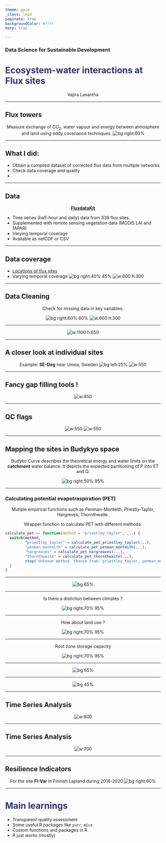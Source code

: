 ```yaml
---
theme: gaia
_class: lead
paginate: true
backgroundColor: #fffc
marp: true

---
```

<style>
title {
  color: red;
}

h1 {
  color:rgb(48, 48, 109);
}
</style>

### Data Science for Sustainable Development

# Ecosystem-water interactions at Flux sites

Vajira Lasantha


---
## Flux towers

Measure exchange of $CO_2$, water vapour and energy between atmosphere and land using eddy covariance techniques.
![bg right:60% ](https://waterforfood.nebraska.edu/-/media/projects/dwfi/resources/2020-annual-report/small/fluxtowers.jpg)

---
## What I did:
- Obtain a compiled dataset of corrected flux data from multiple networks
- Check data coverage and quality
- 

---
## Data
[**FluxdataKit**](https://zenodo.org/records/14808331)
- Time series (half-hour and daily) data from 339 flux sites.
- Supplemented with remote sensing vegetation data (MODIS LAI and fAPAR)
- Varying temporal coverage
- Available as netCDF or CSV

---
## Data coverage

- [Locations of flux sites](flux_sites_map.html)
- Varying temporal coverage
![bg right:40% 45%](data_sequence.png)
![w:600 h:300](land_cover_distribution.png)

---
## Data Cleaning

Check for missing data in key variables.

![bg right:60% 60%](missing-heatmap.png)
![w:600 h:300](missingness_by_site.png)

---

![w:1100 h:650](missingness_by_variable.png)

---

<style scoped>
p { text-align: center; }
</style>

## A closer look at individual sites
Example: **SE-Deg** near Umea, Sweden
![bg left:25%](SE-Deg.JPG)
![w:550](data-gap-SE-Deg.png)

---

## Fancy gap filling tools !
<style scoped>
p { text-align: center; }
</style>
![w:850](gap-fill-netrad.png)


---
## QC flags

![w:550](QC-SE-Deg-1.png) ![w:550](QC-SE-Deg-2.png)

---

## Mapping the sites in Budykyo space
Budyko Curve describes the theoretical energy
and water limits on the **catchment** water balance. It depicts the expected partitioning of P into ET and Q.

![bg right:50% 95%](budykyo_change.JPG)

---

### Calculating potential evapotraspiration (PET)

Mutiple empirical functions such as Penman-Monteith, Priestly-Taylor, Hargreves, Thornthwaite.

Wrapper function to calculate PET with different methods:
```R
calculate_pet <- function(method = "priestley_taylor", ...) {
  switch(method,
         "priestley_taylor" = calculate_pet_priestley_taylor(...),
         "penman_monteith" = calculate_pet_penman_monteith(...),
         "hargreaves" = calculate_pet_hargreaves(...),
         "thornthwaite" = calculate_pet_thornthwaite(...),
         stop("Unknown method. Choose from: priestley_taylor, penman_monteith, hargreaves, thornthwaite")
  )
}
```

---

![bg 65%](budyko_whole_period.png)

---

Is there a distiction between climates ?

![bg right:70% 95%](budyko_whole_period_koeppen.png)

---

How about land use ?

![bg right:70% 95%](budyko_whole_period_lu.png)

---

Root zone storage capacity

![bg right:70% 95%](budyko_whole_period_whc.png)

---

![bg 65%](budyko_annual_trajectories.png)

---
<!-- _class: lead -->

![bg 45%](baby-cow.jpg)

---

## Time Series Analysis
<style scoped>
p { text-align: center; }
</style>
![w:800](ts-lai-netrad-SE-Deg.png)

---

## Time Series Analysis
<style scoped>
p { text-align: center; }
</style>
![w:700](ts-pre-et-SE-Deg.png)

---
## Resilience Indicators

For the site **FI-Var** in Finnish Lapland during 2016-2020
![bg right:60%](res-1.png)

---

# Main learnings

- Transparent quality assessment
- Some useful R packages like `purr`, `mice`
- Custom functions and packages in R
- R just works (mostly)